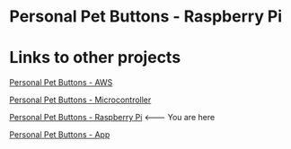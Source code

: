 # Personal Pet Buttons - Raspberry Pi

# Links to other projects
[Personal Pet Buttons - AWS](https://github.com/gabe-stier/Personal_Pet_Buttons-AWS)

[Personal Pet Buttons - Microcontroller](https://github.com/gabe-stier/Personal_Pet_Buttons-Microcontroller) 

[Personal Pet Buttons - Raspberry Pi](https://github.com/gabe-stier/Personal_Pet_Buttons-Raspberry_Pi) <--- You are here

[Personal Pet Buttons - App](https://github.com/gabe-stier/Personal_Pet_Buttons-Mobile_App)

